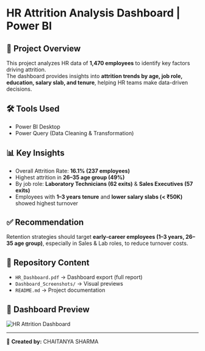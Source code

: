 # HR Attrition Analysis Dashboard | Power BI  

## 📌 Project Overview  
This project analyzes HR data of **1,470 employees** to identify key factors driving attrition.  
The dashboard provides insights into **attrition trends by age, job role, education, salary slab, and tenure**, helping HR teams make data-driven decisions.  

## 🛠 Tools Used  
- Power BI Desktop  
- Power Query (Data Cleaning & Transformation)  

## 📊 Key Insights  
- Overall Attrition Rate: **16.1% (237 employees)** 
- Highest attrition in **26–35 age group (49%)**  
- By job role: **Laboratory Technicians (62 exits)** & **Sales Executives (57 exits)**  
- Employees with **1–3 years tenure** and **lower salary slabs (< ₹50K)** showed highest turnover  

## ✅ Recommendation  
Retention strategies should target **early-career employees (1–3 years, 26–35 age group)**, especially in Sales & Lab roles, to reduce turnover costs.  

## 📂 Repository Content  
- `HR_Dashboard.pdf` → Dashboard export (full report)  
- `Dashboard_Screenshots/` → Visual previews  
- `README.md` → Project documentation  

## 📸 Dashboard Preview  
![HR Attrition Dashboard](screenshot.png)  

---
📌 **Created by:** CHAITANYA SHARMA 
